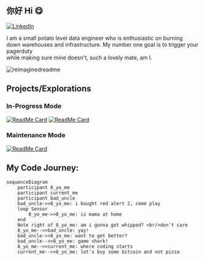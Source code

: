 ## 你好 Hi 😋
<a href="https://www.linkedin.com/in/davionchai/" target="_blank"><img src="https://img.shields.io/badge/LinkedIn-%230077B5.svg?&style=flat-square&logo=linkedin&logoColor=white" alt="LinkedIn"></a>

I am a small potato level data engineer who is enthusiastic on burning\
down warehouses and infrastructure. My number one goal is to trigger your pagerduty\
while making sure mine doesn't, such a lovely mate, am I.

<img src="https://myreadme.vercel.app/api/embed/davionchai?panels=userstatistics,toprepositories,toplanguages,commitgraph" alt="reimaginedreadme" />

## Projects/Explorations
### In-Progress Mode
[![ReadMe Card](https://github-readme-stats.vercel.app/api/pin/?username=davionchai&repo=fuse-mart)](https://github.com/davionchai/fuse-mart)
[![ReadMe Card](https://github-readme-stats.vercel.app/api/pin/?username=davionchai&repo=de-tools)](https://github.com/davionchai/de-tools)

### Maintenance Mode
[![ReadMe Card](https://github-readme-stats.vercel.app/api/pin/?username=davionchai&repo=snowflake-was)](https://github.com/davionchai/snowflake-was)

## My Code Journey:

```mermaid
sequenceDiagram
    participant 8_yo_me
    participant current_me
    participant bad_uncle
    bad_uncle->>8_yo_me: i bought red alert 2, come play
    loop Sensor
        8_yo_me->>8_yo_me: is mama at home
    end
    Note right of 8_yo_me: am i gonna get whipped? <br/>don't care
    8_yo_me-->>bad_uncle: yay!
    bad_uncle->>8_yo_me: want to get better?
    bad_uncle-->>8_yo_me: game shark!
    8_yo_me-->>current_me: where coding starts
    current_me-->>8_yo_me: let's buy some bitcoin and not pizza
```
